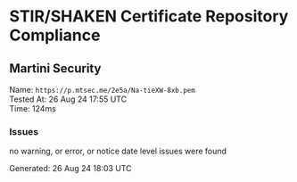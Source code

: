 # STIR/SHAKEN Certificate Repository Compliance

## Martini Security

Name: `https://p.mtsec.me/2e5a/Na-tieXW-8xb.pem`\
Tested At: 26 Aug 24 17:55 UTC\
Time: 124ms

### Issues

no warning, or error, or notice date level issues were found

Generated: 26 Aug 24 18:03 UTC
